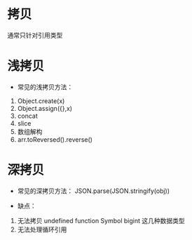 # 拷贝
通常只针对引用类型

# 浅拷贝
- 常见的浅拷贝方法：
1. Object.create(x)
2. Object.assign({},x)
3. concat
4. slice
5. 数组解构
6. arr.toReversed().reverse()


# 深拷贝
- 常见的深拷贝方法：
JSON.parse(JSON.stringify(obj))

- 缺点：
1. 无法拷贝 undefined function Symbol bigint 这几种数据类型
2. 无法处理循环引用